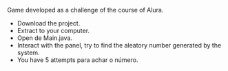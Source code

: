 Game developed as a challenge of the course of Alura.

* Download the project.
* Extract to your computer.
* Open de Main.java.
* Interact with the panel, try to find the aleatory number generated by the system.
* You have 5 attempts para achar o número.
